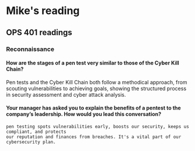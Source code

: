 # Mike's reading

## OPS 401 readings

### Reconnaissance

#### How are the stages of a pen test very similar to those of the Cyber Kill Chain?
   Pen tests and the Cyber Kill Chain both follow a methodical approach, from scouting 
   vulnerabilities to achieving goals, showing the structured process in security assessment and 
   cyber attack analysis.
#### Your manager has asked you to explain the benefits of a pentest to the company’s leadership. How would you lead this conversation?
    pen testing spots vulnerabilities early, boosts our security, keeps us compliant, and protects 
    our reputation and finances from breaches. It's a vital part of our cybersecurity plan.